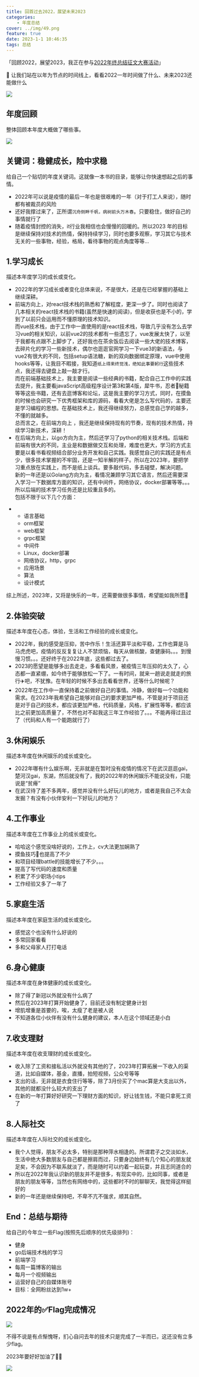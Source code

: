 ```yaml
---
title: 回首过去2022，展望未来2023
categories:
    - 年度总结
cover: ../img/49.png
feature: true
date: 2023-1-1 10:46:35
tags: 总结
---
```


「回顾2022，展望2023，我正在参与[2022年终总结征文大赛活动](https://juejin.cn/post/7172462429929111559 "https://juejin.cn/post/7172462429929111559")」

📒 让我们站在以年为节点的时间线上，看看2022一年时间做了什么、未来2023还能做什么

![](https://p3-juejin.byteimg.com/tos-cn-i-k3u1fbpfcp/a14c63d4f3b94dafb359f728ce597c89~tplv-k3u1fbpfcp-zoom-1.image)

## 年度回顾

整体回顾本年度大概做了哪些事。

![](https://p3-juejin.byteimg.com/tos-cn-i-k3u1fbpfcp/00c35150170440f78ab4be30c6592892~tplv-k3u1fbpfcp-zoom-1.image)

## 关键词：稳健成长，险中求稳

给自己一个贴切的年度关键词。这就像一本书的目录，能够让你快速想起之后的事情。

-   2022年可以说是疫情的最后一年也是很艰难的一年（对于打工人来说），随时都有被裁员的风险
-   还好我撑过来了，正所谓`沉舟侧畔千帆，病树前头万木春`。只要稳住，做好自己的事情就行了
-   随着疫情封控的消失，it行业我相信也会慢慢的回暖的。所以2023 年的目标是继续保持对技术的热情，保持持续学习，同时也要多观察，学习其它与技术无关的一些事物，经验，格局，看待事物的观点角度等等...

## 1.学习成长

描述本年度学习的成长或变化。

-   2022年的学习成长或者变化总体来说，不是很大，还是在已经掌握的基础上继续深耕。
-   前端方向上，对react技术栈的熟悉和了解程度，更深一步了。同时也阅读了几本相关的react技术栈的书籍(虽然是快速的阅读)，但是收获也是不小的，学到了以前只会运用而不懂原理的技术知识。  
    而vue技术栈，由于工作中一直使用的是react技术栈，导致几乎没有怎么去学习vue的相关知识，以前vue2的技术都有一些遗忘了，vue发展太快了，以至于我都有点跟不上脚步了，还好我也在茶余饭后去阅读一些大佬的技术博客，去碎片化的学习一些新技术，偶尔也逛逛官网学习一下vue3的新语法，与vue2有很大的不同，包括setup语法糖，新的双向数据绑定原理，vue中使用hooks等等，让我目不暇接，我知道`纸上得来终觉浅，绝知此事要躬行`这些技术点，我还得去键盘上敲一敲才行。  
    而在前端基础技术上，我主要是阅读一些经典的书籍，配合自己工作中的实践去提升，我主要看javaScript高级程序设计第3和第4版，犀牛书，忍者🥷秘籍等等这些书籍，还有去逛博客和论坛，这是我主要的学习方式，同时，在摸鱼的时候也会研究一下优秀框架和库的源码，看看大佬是怎么写代码的，主要还是学习编程的思想。在基础技术上，我还得继续努力，总感觉自己学的越多，不懂的就越多。  
    总而言之，在前端方向上 ，我还是继续保持现有的节奏，现有的技术热情，持续学习新技术，深耕！
-   在后端方向上，以go方向为主，然后还学习了python的相关技术栈。后端和前端有很大的不同，主业是和数据做交互和处理，难度也更大，学习的方式主要是以看书看视频结合部分业务开发和自己实践。我感觉自己的实践还是有点少，很多技术掌握的不牢固，还是一知半解的样子。所以在2023年，要把学习重点放在实践上，而不是纸上谈兵。要多敲代码，多去碰壁，解决问题。  
    新的一年还是以Golang方向为主，看情况兼顾学习其它语言，然后还需要深入学习一下数据库方面的知识，还有中间件，网络协议，docker部署等等。。。所以后端的技术学习任务还是比较重且多的。  
    包括不限于以下几个方面：

<!---->

-   -   语言基础
    -   orm框架
    -   web框架
    -   grpc框架
    -   中间件
    -   Linux，docker部署
    -   网络协议，http，grpc
    -   应用场景
    -   算法
    -   设计模式

综上所述，2023年，又将是快乐的一年，还需要做很多事情，希望能如我所愿🙏

## 2.体验突破

描述本年度在心态，体验，生活和工作经验的成长或变化。

-   2022年，我的感受是压抑，苦中作乐！生活还算平淡和平稳，工作也算是马马虎虎吧，疫情的反反复复让人不禁烦恼，每天从做核酸，查健康码。。。到慢慢习惯。。。还好终于在2022年底，这些都过去了。
-   2023的愿望是能够多出去走走，多看看风景，被疫情三年压抑的太久了，心态都一直紧绷，如今终于能够放松一下了。一有时间，就来一趟说走就走的旅行✈️吧，不犹豫。在年轻的时候不多出去看看世界，还等什么时候呢？
-   2022年在工作中一直保持着之前做好自己的事情。冷静，做好每一个功能和需求。在2023年我希望自己能够对自己的要求更加严格，不管是对于项目还是对于自己的技术，都应该更加严格，代码质量，风格，扩展性等等，都应该比之前更加高质量了，不然也对不起我这三年工作经验了。。。不能再得过且过了（代码和人有一个能跑就行了）

## 3.休闲娱乐

描述本年度在休闲娱乐的成长或变化。

-   2022年哪有什么娱乐啊，无非就是在暂时没有疫情的情况下在武汉逛逛gai，楚河汉gai，东湖，然后就没有了，我的2022年的休闲娱乐不能说没有，只能说是“贫瘠”
-   在武汉待了差不多两年，感觉并没有什么好玩儿的地方，或者是我自己不太会发掘？有没有小伙伴安利一下好玩儿的地方？

## 4.工作事业

描述本年度在工作事业上的成长或变化。

-   哈哈这个感觉没啥好说的，工作上，cv大法更加娴熟了
-   摸鱼技巧🦑也提高了不少
-   和项目经理battle的技能增长了不少。。。
-   提高了写代码的速度和质量
-   积累了不少职场小tips
-   工作经验又多了一年了

## 5.家庭生活

描述本年度在家庭生活的成长或变化。

-   感觉这个也没有什么好说的 
-   多常回家看看
-   多和父母家人打打电话

## 6.身心健康

描述本年度在身体健康的成长或变化。

-   除了得了新冠以外就没有什么病了
-   然后在2023年打算开始健身了，目前还没有制定健身计划
-   增肌增重是首要的，唉，太瘦了老是被人说
-   不知道各位小伙伴有没有什么健身的建议，本人在这个领域还是小白

## 7.收支理财

描述本年度在收支理财的成长或变化。

-   收入除了工资和接私活以外就没有其他的了，2023年打算拓展一下收入的渠道，比如自媒体，基金，直播，拍短视频，公众号等等
-   支出的话，无非就是衣食住行等等，除了3月份买了个mac算是大支出以外，其他的就都没什么较大的支出了
-   在新的一年打算好好研究一下理财方面的知识，好让钱生钱，不能只拿死工资了

## 8.人际社交

描述本年度在人际社交的成长或变化。

-   我个人觉得，朋友不必太多，特别是那种萍水相逢的。所谓君子之交淡如水，生活中绝大多数朋友与自己都是擦肩而过，只要身边始终有几个知心的朋友就足矣，不会因为不联系就淡了，而是随时可以约着一起玩耍，并且志同道合的
-   所以在2022年我认识新的朋友并不是很多，有现实中的，比如同事，或者是朋友的朋友等等，当然也有网络中的，这些都时不时的聊聊天，我觉得这样挺好的
-   新的一年还是继续保持吧，不卑不亢不强求，顺其自然。

## End：总结与期待

给自己的今年立一些Flag(按照先后顺序的优先级排列)：

-   健身
-   go后端技术栈的学习
-   前端学习
-   每周一篇博客的输出
-   每月一个视频输出
-   运营好自己的自媒体账号
-   目标：全网粉丝达到1w+

  


## 2022年的✅Flag完成情况

![](https://p3-juejin.byteimg.com/tos-cn-i-k3u1fbpfcp/85f5a54704a74d40922c513c26bf3580~tplv-k3u1fbpfcp-zoom-1.image)

不得不说是有点惭愧呀，扪心自问去年的技术只是完成了一半而已，这还没有立多少flag。

2023年要好好加油了🤟🚀

![](https://p3-juejin.byteimg.com/tos-cn-i-k3u1fbpfcp/c6465483116d422b98dbbfb851486e95~tplv-k3u1fbpfcp-zoom-1.image)